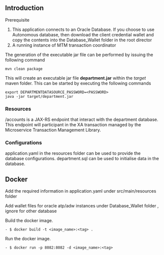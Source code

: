 ## Introduction
Prerequisite

1. This application connects to an Oracle Database. If you choose to use Autonomous database, then download the client credential wallet and copy the contents into the Database_Wallet folder
   in the root director 
2. A running instance of MTM transaction coordinator

The generation of the executable jar file can be performed by issuing the following command

    mvn clean package

This will create an executable jar file **department.jar** within the _target_ maven folder. This can be started by
executing the following commands

    export DEPARTMENTDATASOURCE_PASSWORD=<PASSWORD> 
    java -jar target/department.jar 


### Resources

/accounts is a JAX-RS endpoint that interact with the department database.
This endpoint will participant in the XA transaction managed by the Microservice Transaction Management Library.

### Configurations

application.yaml in the resources folder can be used to provide the database configurations.
department.sql can be used to initialise data in the database.

## Docker
Add the required information in application.yaml under src/main/resources folder

Add  wallet files for oracle atp/adw instances under Database_Wallet folder , ignore for other database

Build the docker image.
```
- $ docker build -t <image_name>:<tag> .
```
Run the docker image.
```
- $ docker run -p 8082:8082 -d <image_name>:<tag>
```